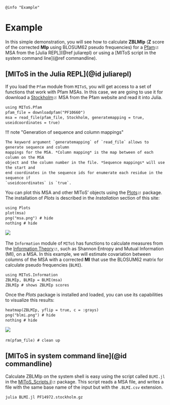 ```@setup log
@info "Example"
```

# Example

In this simple demonstration, you will see how to calculate **ZBLMIp** (**Z** score of the
corrected **MIp** using BLOSUM62 pseudo frequencies) for a
[Pfam![](./assets/external-link.png)](https://www.ebi.ac.uk/interpro/entry/pfam/#table)
MSA from the [Julia REPL](@ref juliarepl) or using a
[MIToS script in the system command line](@ref commandline).

## [MIToS in the Julia REPL](@id juliarepl)

If you load the `Pfam` module from `MIToS`, you will get access to a set of functions that
work with Pfam MSAs. In this case, we are going to use it for download a
[Stockholm![](./assets/external-link.png)](https://en.wikipedia.org/wiki/Stockholm_format)
MSA from the Pfam website and read it into Julia.

```@example juliarepl
using MIToS.Pfam
pfam_file = downloadpfam("PF10660")
msa = read_file(pfam_file, Stockholm, generatemapping = true, useidcoordinates = true)
```

!!! note "Generation of sequence and column mappings"
    
    The keyword argument `generatemapping` of `read_file` allows to generate sequence and column
    mappings for the MSA. *Column mapping* is the map between of each column on the MSA
    object and the column number in the file. *Sequence mappings* will use the start and
    end coordinates in the sequence ids for enumerate each residue in the sequence if
    `useidcoordinates` is `true`.

You can plot this MSA and other MIToS’ objects using the [Plots![](./assets/external-link.png)](https://juliaplots.github.io/) package. The installation of *Plots* is described in the *Installation* section of this site:

```@example juliarepl
using Plots
plot(msa)
png("msa.png") # hide
nothing # hide
```

![](msa.png)

The `Information` module of `MIToS` has functions to calculate measures from the
[Information Theory![](./assets/external-link.png)](https://en.wikipedia.org/wiki/Information_theory),
such as Shannon Entropy and Mutual Information (MI), on a MSA. In this example, we will estimate
covariation between columns of the MSA with a corrected **MI** that use the BLOSUM62 matrix
for calculate pseudo frequencies (`BLMI`).

```@example juliarepl
using MIToS.Information
ZBLMIp, BLMIp = BLMI(msa)
ZBLMIp # shows ZBLMIp scores
```

Once the *Plots* package is installed and loaded, you can use its capabilities to visualize
this results:

```@example juliarepl
heatmap(ZBLMIp, yflip = true, c = :grays)
png("blmi.png") # hide
nothing # hide
```

![](blmi.png)

```@setup juliarepl
rm(pfam_file) # clean up
```

## [MIToS in system command line](@id commandline)

Calculate ZBLMIp on the system shell is easy using the script called `BLMI.jl` in the
[MIToS_Scripts.jl![](./assets/external-link.png)](https://github.com/MIToSOrg/MIToS_Scripts.jl)
package. This script reads a MSA file, and writes a file with the same base name of the
input but with the `.BLMI.csv` extension.

```
julia BLMI.jl PF14972.stockholm.gz
```
